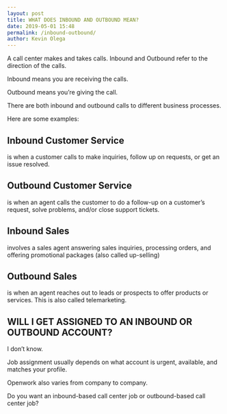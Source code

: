 ```yaml
--- 
layout: post 
title: WHAT DOES INBOUND AND OUTBOUND MEAN?
date: 2019-05-01 15:48
permalink: /inbound-outbound/ 
author: Kevin Olega 
--- 
```

A call center makes and takes calls. Inbound and Outbound refer to the direction of the calls.

Inbound means you are receiving the calls.

Outbound means you’re giving the call.

There are both inbound and outbound calls to different business processes. 

Here are some examples:

## Inbound Customer Service 
is when a customer calls to make inquiries, follow up on requests, or get an issue resolved.

## Outbound Customer Service 
is when an agent calls the customer to do a follow-up on a customer’s request, solve problems, and/or close support tickets.

## Inbound Sales  
involves a sales agent answering sales inquiries, processing orders, and offering promotional packages (also called up-selling)

## Outbound Sales 
is when an agent reaches out to leads or prospects to offer products or services. This is also called telemarketing.

## WILL I GET ASSIGNED TO AN INBOUND OR OUTBOUND ACCOUNT?

I don’t know.

Job assignment usually depends on what account is urgent, available, and matches your profile.

Openwork also varies from company to company.

Do you want an inbound-based call center job or outbound-based call center job?